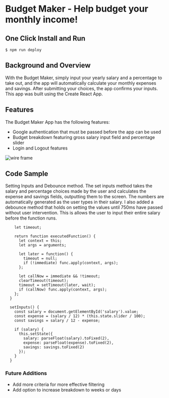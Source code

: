 # Budget Maker - Help budget your monthly income!

## One Click Install and Run
```$ npm run deploy```


## Background and Overview
With the Budget Maker, simply input your yearly salary and a percentage to take out, and the app will automatically calculate your monthly expenses and savings. After submitting your choices, the app confirms your inputs. This app was built using the Create React App.

## Features
The Budget Maker App has the following features:
  * Google authentication that must be passed before the app can be used
  * Budget breakdown featuring gross salary input field and percentage slider
  * Login and Logout features
  
![wire frame](https://github.com/parfittchris/monthly_budget/blob/master/assets/appScreenshot.png)

## Code Sample
Setting Inputs and Debounce method. The set inputs method takes the salary and percentage choices made by the user and calculates the expense and savings fields, outputting them to the screen. The numbers are automatically generated as the user types in their salary. I also added a debounce method that holds on setting the values until 750ms have passed without user intervention. This is allows the user to input their entire salary before the function runs.


```debounce(func, wait, immediate) {
    let timeout;

    return function executedFunction() {
      let context = this;
      let args = arguments;

      let later = function() {
        timeout = null;
        if (!immediate) func.apply(context, args);
      };

      let callNow = immediate && !timeout;
      clearTimeout(timeout);
      timeout = setTimeout(later, wait);
      if (callNow) func.apply(context, args);
    };
  }

  setInputs() {
    const salary = document.getElementById('salary').value;
    const expense = (salary / 12) * (this.state.slider / 100);
    const savings = salary / 12 - expense;

    if (salary) {
      this.setState({
        salary: parseFloat(salary).toFixed(2),
        expense: parseFloat(expense).toFixed(2),
        savings: savings.toFixed(2)
      });
    }
  }
 ```
 ### Future Additions
 * Add more criteria for more effective filtering
 * Add option to increase breakdown to weeks or days
